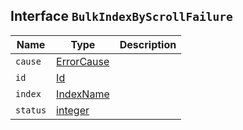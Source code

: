 ## Interface `BulkIndexByScrollFailure`

| Name | Type | Description |
| - | - | - |
| `cause` | [ErrorCause](./ErrorCause.md) | &nbsp; |
| `id` | [Id](./Id.md) | &nbsp; |
| `index` | [IndexName](./IndexName.md) | &nbsp; |
| `status` | [integer](./integer.md) | &nbsp; |
